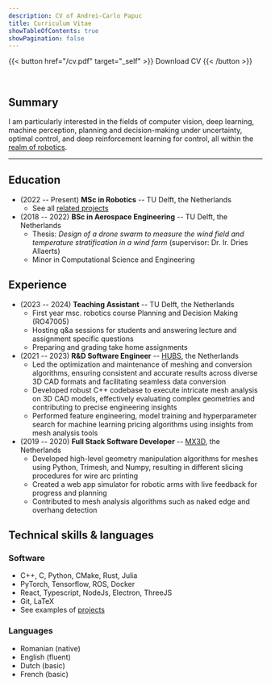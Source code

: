 ```yaml
---
description: CV of Andrei-Carlo Papuc
title: Curriculum Vitae
showTableOfContents: true
showPagination: false
---
```


{{< button href="/cv.pdf" target="_self" >}}
Download CV
{{< /button >}}

<br>

## Summary

I am particularly interested in the fields of computer vision, deep learning, machine perception, planning and decision-making under uncertainty, optimal control, and deep reinforcement learning for control, all within the [realm of robotics](/projects).

---

## Education

- (2022 -- Present) **MSc in Robotics** -- TU Delft, the Netherlands
  + See all [related projects](/projects/)
- (2018 -- 2022) **BSc in Aerospace Engineering** -- TU Delft, the Netherlands
  + Thesis: *Design of a drone swarm to measure the wind field and temperature stratification in a wind farm* (supervisor: Dr. Ir. Dries Allaerts)
  + Minor in Computational Science and Engineering

## Experience

- (2023 -- 2024) **Teaching Assistant** -- TU Delft, the Netherlands
  + First year msc. robotics course Planning and Decision Making (RO47005)
  + Hosting q&a sessions for students and answering lecture and assignment specific questions
  + Preparing and grading take home assignments
- (2021 -- 2023) **R&D Software Engineer** -- [HUBS](https://www.hubs.com/), the Netherlands
  + Led the optimization and maintenance of meshing and conversion algorithms, ensuring consistent and accurate results across diverse 3D CAD formats and facilitating seamless data conversion
  + Developed robust C++ codebase to execute intricate mesh analysis on 3D CAD models, effectively evaluating complex geometries and contributing to precise engineering insights
  + Performed feature engineering, model training and hyperparameter search for machine learning pricing algorithms using insights from mesh analysis tools
- (2019 -- 2020) **Full Stack Software Developer** -- [MX3D](https://mx3d.com/), the Netherlands
  + Developed high-level geometry manipulation algorithms for meshes using Python, Trimesh, and Numpy, resulting in different slicing procedures for wire arc printing
  + Created a web app simulator for robotic arms with live feedback for progress and planning
  + Contributed to mesh analysis algorithms such as naked edge and overhang detection

## Technical skills & languages

### Software

- C++, C, Python, CMake, Rust, Julia
- PyTorch, Tensorflow, ROS, Docker
- React, Typescript, NodeJs, Electron, ThreeJS
- Git, LaTeX
- See examples of [projects](/software/)

### Languages

- Romanian (native)
- English (fluent)
- Dutch (basic)
- French (basic)